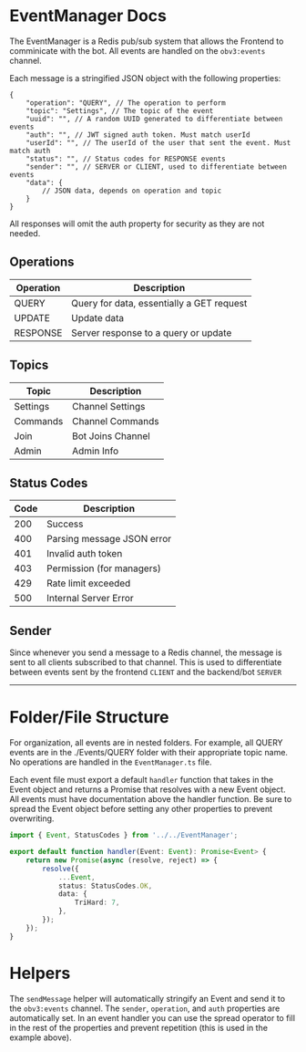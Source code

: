 # EventManager Docs

The EventManager is a Redis pub/sub system that allows the Frontend to comminicate with the bot. All events are handled on the `obv3:events` channel.

Each message is a stringified JSON object with the following properties:

```jsonc
{
	"operation": "QUERY", // The operation to perform
	"topic": "Settings", // The topic of the event
	"uuid": "", // A random UUID generated to differentiate between events
	"auth": "", // JWT signed auth token. Must match userId
	"userId": "", // The userId of the user that sent the event. Must match auth
	"status": "", // Status codes for RESPONSE events
	"sender": "", // SERVER or CLIENT, used to differentiate between events
	"data": {
		// JSON data, depends on operation and topic
	}
}
```

All responses will omit the auth property for security as they are not needed.

## Operations

| Operation | Description                               |
| --------- | ----------------------------------------- |
| QUERY     | Query for data, essentially a GET request |
| UPDATE    | Update data                               |
| RESPONSE  | Server response to a query or update      |

## Topics

| Topic    | Description       |
| -------- | ----------------- |
| Settings | Channel Settings  |
| Commands | Channel Commands  |
| Join     | Bot Joins Channel |
| Admin    | Admin Info        |

## Status Codes

| Code | Description                |
| ---- | -------------------------- |
| 200  | Success                    |
| 400  | Parsing message JSON error |
| 401  | Invalid auth token         |
| 403  | Permission (for managers)  |
| 429  | Rate limit exceeded        |
| 500  | Internal Server Error      |

## Sender

Since whenever you send a message to a Redis channel, the message is sent to all clients subscribed to that channel. This is used to differentiate between events sent by
the frontend `CLIENT` and the backend/bot `SERVER`

---

# Folder/File Structure

For organization, all events are in nested folders. For example, all QUERY events are in the ./Events/QUERY folder with their appropriate topic name. No operations are
handled in the `EventManager.ts` file.

Each event file must export a default `handler` function that takes in the Event object and returns a Promise that resolves with a new Event object. All events must have
documentation above the handler function. Be sure to spread the Event object before setting any other properties to prevent overwriting.

```ts
import { Event, StatusCodes } from '../../EventManager';

export default function handler(Event: Event): Promise<Event> {
	return new Promise(async (resolve, reject) => {
		resolve({
			...Event,
			status: StatusCodes.OK,
			data: {
				TriHard: 7,
			},
		});
	});
}
```

# Helpers

The `sendMessage` helper will automatically stringify an Event and send it to the `obv3:events` channel. The `sender`, `operation`, and `auth` properties are
automatically set. In an event handler you can use the spread operator to fill in the rest of the properties and prevent repetition (this is used in the example above).

